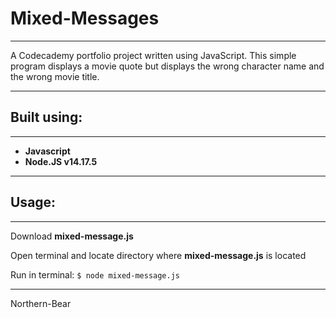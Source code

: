 # Mixed-Messages
---
A Codecademy portfolio project written using JavaScript. This simple program displays a movie quote 
but displays the wrong character name and the wrong movie title. 

---
## Built using:
---
* **Javascript** 
* **Node.JS v14.17.5**
---
## Usage:
---
Download **mixed-message.js** 

Open terminal and locate directory where **mixed-message.js** is located

Run in terminal: `$ node mixed-message.js`

---

Northern-Bear